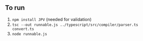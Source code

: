 To run
------

1. ```npm install JPV``` (needed for validation)
1. ```tsc --out runnable.js ../typescript/src/compiler/parser.ts convert.ts```
1. ```node runnable.js```
